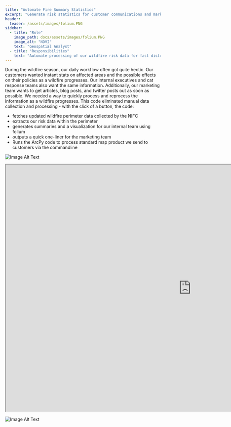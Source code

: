 ```yaml
---
title: "Automate Fire Summary Statistics"
excerpt: "Generate risk statistics for customer communications and marketing"
header:
  teaser: /assets/images/folium.PNG
sidebar:
  - title: "Role"
    image_path: docs/assets/images/folium.PNG
    image_alt: "NDVI"
    text: "Geospatial Analyst"
  - title: "Responsibilities"
    text: "Automate processing of our wildfire risk data for fast distribution to customers, internal stakeholders, and marketing teams"
---
```


During the wildfire season, our daily workflow often got quite hectic. Our customers wanted instant stats on affected areas and the possible effects on their policies as a wildfire progresses. Our internal executives and cat response teams also want the same information. Additionally, our marketing team wants to get articles, blog posts, and twitter posts out as soon as possible. We needed a way to quickly process and reprocess the information as a wildfire progresses. This code eliminated manual data collection and processing - with the click of a button, the code:
* fetches updated wildfire perimeter data collected by the NIFC
* extracts our risk data within the perimeter
* generates summaries and a visualization for our internal team using folium
* outputs a quick one-liner for the marketing team
* Runs the ArcPy code to process standard map product we send to customers via the commandline


![Image Alt Text](/assets/images/folium.PNG)

<iframe src="https://nbviewer.org/github/kmp24/kmp24.github.io/blob/gh-pages/docs/assets/Data%20Analysis%20Samples/Glass_Fire_Analysis_Verisk.ipynb" width="1200" height="800"></iframe>

![Image Alt Text](/assets/images/fire_map.PNG)